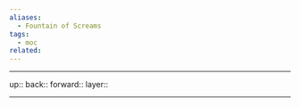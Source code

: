 ```yaml
---
aliases:
  - Fountain of Screams
tags:
  - moc
related:
---
```


***

up:: 
back:: 
forward:: 
layer:: 

***
